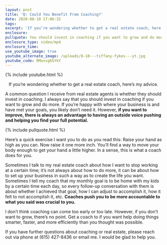 ```yaml
---
layout: post
title: 'Q: Could You Benefit From Coaching?'
date: 2020-08-10 17:06:32
tags:
excerpt: 'If you’re wondering whether to get a real estate coach, here’s my advice.'
enclosure:
pullquote: You should invest in coaching if you want to grow and do more.
enclosure_type: video/mp4
enclosure_time:
use_youtube_image: true
youtube_alternate_image: /uploads/8-10---tiffany-fykes---yt.jpg
youtube_code: RMoxsg6SYkY
---
```


{% include youtube.html %}<center>If you’re wondering whether to get a real estate coach, here’s my advice.</center>

A common question I receive from real estate agents is whether they should invest in coaching. I always say that you should invest in coaching if you want to grow and do more. If you’re happy with where your business is and have met your goals, you likely don’t need it. However, **if you want to improve, there is always an advantage to having an outside voice pushing and helping you find your full potential.&nbsp;**

{% include pullquote.html %}

Here’s a quick exercise I want you to do as you read this: Raise your hand as high as you can. Now raise it one more inch. You’ll find a way to move your body enough to get your hand a little higher. In a sense, this is what a coach does for you.&nbsp;

Sometimes I talk to my real estate coach about how I want to stop working at a certain time; it’s not always about how to do more, it can be about how to set up your business in such a way as to create the life you want. Sometimes I tell my coach that my monthly goal is to be home with my kids by a certain time each day, so every follow-up conversation with them is about whether I achieved that goal, how I can adjust to accomplish it, how it felt to not accomplish it, etc. **Coaches push you to be more accountable to what you said was crucial to you.**

I don’t think coaching can come too early or too late. However, if you don’t want to grow, there’s no point. Get a coach to if you want help doing things smarter, faster, and more efficiently than you thought was possible.&nbsp;

If you have further questions about coaching or real estate, please reach out via phone at (615) 427-8436 or email me. I would be glad to help you.